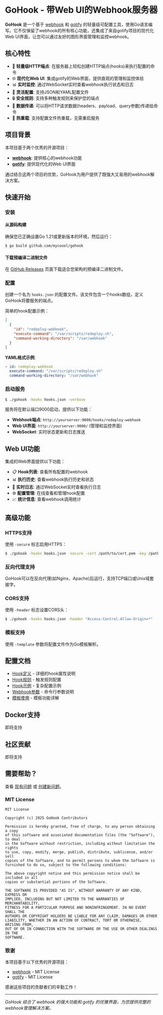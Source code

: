 # GoHook - 带Web UI的Webhook服务器

**GoHook** 是一个基于 [webhook](https://github.com/adnanh/webhook) 和 [gotify](https://github.com/gotify/server) 的轻量级可配置工具，使用Go语言编写。它不仅保留了webhook的所有核心功能，还集成了来自gotify项目的现代化Web UI界面，让您可以通过友好的图形界面管理和监控webhook。

## 核心特性

- 🎯 **轻量级HTTP端点**: 在服务器上轻松创建HTTP端点(hooks)来执行配置的命令
- 🌐 **现代化Web UI**: 集成gotify的Web界面，提供直观的管理和监控体验
- 📊 **实时监控**: 通过WebSocket实时查看webhook执行状态和日志
- 🔧 **灵活配置**: 支持JSON和YAML配置文件
- 🔒 **安全规则**: 支持多种触发规则来保护您的端点
- 📡 **数据传递**: 可以将HTTP请求数据(headers、payload、query参数)传递给命令
- 🔄 **热重载**: 支持配置文件热重载，无需重启服务

## 项目背景

本项目基于两个优秀的开源项目：
- **[webhook](https://github.com/adnanh/webhook)**: 提供核心的webhook功能
- **[gotify](https://github.com/gotify/server)**: 提供现代化的Web UI界面

通过结合这两个项目的优势，GoHook为用户提供了既强大又易用的webhook解决方案。

## 快速开始

### 安装

#### 从源码构建
确保您已正确设置Go 1.21或更新版本的环境，然后运行：
```bash
$ go build github.com/mycoool/gohook
```

#### 下载预编译二进制文件
在 [GitHub Releases](https://github.com/mycoool/gohook/releases) 页面下载适合您架构的预编译二进制文件。

### 配置

创建一个名为 `hooks.json` 的配置文件。该文件包含一个hooks数组，定义GoHook将要服务的端点。

简单的hook配置示例：
```json
[
  {
    "id": "redeploy-webhook",
    "execute-command": "/var/scripts/redeploy.sh",
    "command-working-directory": "/var/webhook"
  }
]
```

**YAML格式示例**:
```yaml
- id: redeploy-webhook
  execute-command: "/var/scripts/redeploy.sh"
  command-working-directory: "/var/webhook"
```

### 启动服务

```bash
$ ./gohook -hooks hooks.json -verbose
```

服务将在默认端口9000启动，提供以下功能：

- **Webhook端点**: `http://yourserver:9000/hooks/redeploy-webhook`
- **Web UI界面**: `http://yourserver:9000/` (管理和监控界面)
- **WebSocket**: 实时状态更新和日志推送

## Web UI功能

集成的Web界面提供以下功能：

- 📋 **Hook列表**: 查看所有配置的webhook
- 📊 **执行历史**: 查看webhook执行历史和状态
- 📝 **实时日志**: 通过WebSocket实时查看执行日志
- ⚙️ **配置管理**: 在线查看和管理hook配置
- 📈 **统计信息**: 查看webhook调用统计

## 高级功能

### HTTPS支持
使用 `-secure` 标志启用HTTPS：
```bash
$ ./gohook -hooks hooks.json -secure -cert /path/to/cert.pem -key /path/to/key.pem
```

### 反向代理支持
GoHook可以在反向代理(如Nginx、Apache)后运行，支持TCP端口或Unix域套接字。

### CORS支持
使用 `-header` 标志设置CORS头：
```bash
$ ./gohook -hooks hooks.json -header "Access-Control-Allow-Origin=*"
```

### 模板支持
使用 `-template` 参数将配置文件作为Go模板解析。

## 配置文档

- [Hook定义](docs/Hook-Definition.md) - 详细的hook属性说明
- [Hook规则](docs/Hook-Rules.md) - 触发规则配置
- [Hook示例](docs/Hook-Examples.md) - 复杂配置示例
- [Webhook参数](docs/Webhook-Parameters.md) - 命令行参数说明
- [模板使用](docs/Templates.md) - 模板功能详解

## Docker支持

即将支持

## 社区贡献

即将支持

## 需要帮助？

查看 [现有问题](https://github.com/mycoool/gohook/issues) 或 [创建新问题](https://github.com/mycoool/gohook/issues/new)。


### MIT License

```
MIT License

Copyright (c) 2025 GoHook Contributors

Permission is hereby granted, free of charge, to any person obtaining a copy
of this software and associated documentation files (the "Software"), to deal
in the Software without restriction, including without limitation the rights
to use, copy, modify, merge, publish, distribute, sublicense, and/or sell
copies of the Software, and to permit persons to whom the Software is
furnished to do so, subject to the following conditions:

The above copyright notice and this permission notice shall be included in all
copies or substantial portions of the Software.

THE SOFTWARE IS PROVIDED "AS IS", WITHOUT WARRANTY OF ANY KIND, EXPRESS OR
IMPLIED, INCLUDING BUT NOT LIMITED TO THE WARRANTIES OF MERCHANTABILITY,
FITNESS FOR A PARTICULAR PURPOSE AND NONINFRINGEMENT. IN NO EVENT SHALL THE
AUTHORS OR COPYRIGHT HOLDERS BE LIABLE FOR ANY CLAIM, DAMAGES OR OTHER
LIABILITY, WHETHER IN AN ACTION OF CONTRACT, TORT OR OTHERWISE, ARISING FROM,
OUT OF OR IN CONNECTION WITH THE SOFTWARE OR THE USE OR OTHER DEALINGS IN THE
SOFTWARE.
```

### 致谢

本项目基于以下优秀的开源项目：
- [webhook](https://github.com/adnanh/webhook) - MIT License
- [gotify](https://github.com/gotify/server) - MIT License

感谢这些项目的贡献者们的辛勤工作！

---

*GoHook 结合了 webhook 的强大功能和 gotify 的优雅界面，为您提供完整的webhook管理解决方案。*
